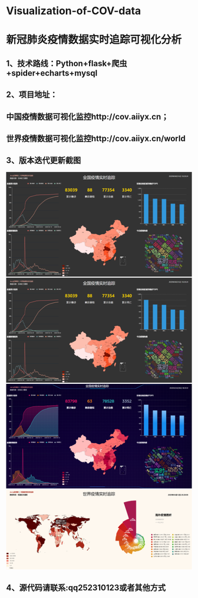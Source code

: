 # Visualization-of-COV-data
# 新冠肺炎疫情数据实时追踪可视化分析

## 1、技术路线：Python+flask+爬虫+spider+echarts+mysql

## 2、项目地址：

## 中国疫情数据可视化监控http://cov.aiiyx.cn；

## 世界疫情数据可视化监控http://cov.aiiyx.cn/world

## 3、版本迭代更新截图

![image text](https://github.com/YX1900/Visualization-of-COV-data/blob/master/picc1.png)
![image text](https://github.com/YX1900/Visualization-of-COV-data/blob/master/picc1.png)
![image text](https://github.com/YX1900/Visualization-of-COV-data/blob/master/picc3.png)
![image text](https://github.com/YX1900/Visualization-of-COV-data/blob/master/picc4.png)

## 4、源代码请联系:qq252310123或者其他方式

